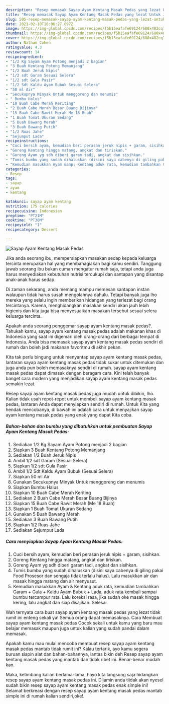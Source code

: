 ```yaml
---
description: "Resep memasak Sayap Ayam Kentang Masak Pedas yang lezat Untuk Jualan"
title: "Resep memasak Sayap Ayam Kentang Masak Pedas yang lezat Untuk Jualan"
slug: 505-resep-memasak-sayap-ayam-kentang-masak-pedas-yang-lezat-untuk-jualan
date: 2021-02-10T18:06:27.097Z
image: https://img-global.cpcdn.com/recipes/f5b15eafafe69124/680x482cq70/sayap-ayam-kentang-masak-pedas-foto-resep-utama.jpg
thumbnail: https://img-global.cpcdn.com/recipes/f5b15eafafe69124/680x482cq70/sayap-ayam-kentang-masak-pedas-foto-resep-utama.jpg
cover: https://img-global.cpcdn.com/recipes/f5b15eafafe69124/680x482cq70/sayap-ayam-kentang-masak-pedas-foto-resep-utama.jpg
author: Nathan Cohen
ratingvalue: 4.3
reviewcount: 14
recipeingredient:
- "1/2 Kg Sayam Ayam Potong menjadi 2 bagian"
- "3 Buah Kentang Potong Memanjang"
- "1/2 Buah Jeruk Nipis"
- "1/2 sdt Garam Sesuai Selera"
- "1/2 sdt Gula Pasir"
- "1/2 Sdt Kaldu Ayam Bubuk Sesuai Selera"
- "50 ml Air"
- "Secukupnya Minyak Untuk menggoreng dan menumis"
- " Bumbu Halus"
- "10 Buah Cabe Merah Keriting"
- "2 Buah Cabe Merah Besar Buang Bijinya"
- "15 Buah Cabe Rawit Merah Me 18 Buah"
- "1 Buah Tomat Ukuran Sedang"
- "5 Buah Bawang Merah"
- "3 Buah Bawang Putih"
- "1/2 Ruas Jahe"
- "Sejumput Lada"
recipeinstructions:
- "Cuci bersih ayam, kemudian beri perasan jeruk nipis + garam, sisihkan."
- "Goreng Kentang hingga matang, angkat dan tiriskan."
- "Goreng Ayam yg sdh diberi garam tadi, angkat dan sisihkan."
- "Tumis bumbu yang sudah dihaluskan (disini saya cabenya di giling pakai Food Prosesor dan sengaja tidak terlalu halus). Lalu masukkan air dan masak hingga matang dan air menyusut."
- "Kemudian masukkan Ayam &amp; Kentang aduk rata, kemudian tambahkan Garam + Gula + Kaldu Ayam Bubuk + Lada, aduk rata kembali sampai bumbu tercampur rata. Lalu koreksi rasa, jika sudah oke masak hingga kering, lalu angkat dan siap disajikan. Selesai."
categories:
- Resep
tags:
- sayap
- ayam
- kentang

katakunci: sayap ayam kentang 
nutrition: 175 calories
recipecuisine: Indonesian
preptime: "PT21M"
cooktime: "PT30M"
recipeyield: "1"
recipecategory: Dessert

---
```



![Sayap Ayam Kentang Masak Pedas](https://img-global.cpcdn.com/recipes/f5b15eafafe69124/680x482cq70/sayap-ayam-kentang-masak-pedas-foto-resep-utama.jpg)

Jika anda seorang ibu, mempersiapkan masakan sedap kepada keluarga tercinta merupakan hal yang membahagiakan bagi kamu sendiri. Tanggung jawab seorang ibu bukan cuman mengatur rumah saja, tetapi anda juga harus menyediakan kebutuhan nutrisi tercukupi dan santapan yang disantap anak-anak harus sedap.

Di zaman  sekarang, anda memang mampu memesan santapan instan walaupun tidak harus susah mengolahnya dahulu. Tetapi banyak juga lho mereka yang selalu ingin memberikan hidangan yang terlezat bagi orang tercintanya. Karena, menghidangkan masakan sendiri akan jauh lebih higienis dan kita juga bisa menyesuaikan masakan tersebut sesuai selera keluarga tercinta. 



Apakah anda seorang penggemar sayap ayam kentang masak pedas?. Tahukah kamu, sayap ayam kentang masak pedas adalah makanan khas di Indonesia yang saat ini digemari oleh orang-orang dari berbagai tempat di Indonesia. Anda bisa memasak sayap ayam kentang masak pedas sendiri di rumah dan boleh jadi makanan favoritmu di akhir pekan.

Kita tak perlu bingung untuk menyantap sayap ayam kentang masak pedas, lantaran sayap ayam kentang masak pedas tidak sukar untuk ditemukan dan juga anda pun boleh memasaknya sendiri di rumah. sayap ayam kentang masak pedas dapat dimasak dengan beragam cara. Kini telah banyak banget cara modern yang menjadikan sayap ayam kentang masak pedas semakin lezat.

Resep sayap ayam kentang masak pedas juga mudah untuk dibikin, lho. Kalian tidak usah repot-repot untuk membeli sayap ayam kentang masak pedas, lantaran Anda dapat menyiapkan sendiri di rumah. Untuk Kita yang hendak mencobanya, di bawah ini adalah cara untuk menyajikan sayap ayam kentang masak pedas yang enak yang dapat Kita coba.

<!--inarticleads1-->

##### Bahan-bahan dan bumbu yang dibutuhkan untuk pembuatan Sayap Ayam Kentang Masak Pedas:

1. Sediakan 1/2 Kg Sayam Ayam Potong menjadi 2 bagian
1. Siapkan 3 Buah Kentang Potong Memanjang
1. Sediakan 1/2 Buah Jeruk Nipis
1. Ambil 1/2 sdt Garam (Sesuai Selera)
1. Siapkan 1/2 sdt Gula Pasir
1. Ambil 1/2 Sdt Kaldu Ayam Bubuk (Sesuai Selera)
1. Siapkan 50 ml Air
1. Gunakan Secukupnya Minyak Untuk menggoreng dan menumis
1. Siapkan  Bumbu Halus
1. Siapkan 10 Buah Cabe Merah Keriting
1. Sediakan 2 Buah Cabe Merah Besar Buang Bijinya
1. Siapkan 15 Buah Cabe Rawit Merah (Me 18 Buah)
1. Siapkan 1 Buah Tomat Ukuran Sedang
1. Gunakan 5 Buah Bawang Merah
1. Sediakan 3 Buah Bawang Putih
1. Siapkan 1/2 Ruas Jahe
1. Sediakan Sejumput Lada




<!--inarticleads2-->

##### Cara menyiapkan Sayap Ayam Kentang Masak Pedas:

1. Cuci bersih ayam, kemudian beri perasan jeruk nipis + garam, sisihkan.
1. Goreng Kentang hingga matang, angkat dan tiriskan.
1. Goreng Ayam yg sdh diberi garam tadi, angkat dan sisihkan.
1. Tumis bumbu yang sudah dihaluskan (disini saya cabenya di giling pakai Food Prosesor dan sengaja tidak terlalu halus). Lalu masukkan air dan masak hingga matang dan air menyusut.
1. Kemudian masukkan Ayam &amp; Kentang aduk rata, kemudian tambahkan Garam + Gula + Kaldu Ayam Bubuk + Lada, aduk rata kembali sampai bumbu tercampur rata. Lalu koreksi rasa, jika sudah oke masak hingga kering, lalu angkat dan siap disajikan. Selesai.




Wah ternyata cara buat sayap ayam kentang masak pedas yang lezat tidak rumit ini enteng sekali ya! Semua orang dapat memasaknya. Cara Membuat sayap ayam kentang masak pedas Cocok sekali untuk kamu yang baru mau belajar memasak maupun juga untuk kalian yang sudah pandai dalam memasak.

Apakah kamu mau mulai mencoba membuat resep sayap ayam kentang masak pedas mantab tidak rumit ini? Kalau tertarik, ayo kamu segera buruan siapin alat dan bahan-bahannya, lantas bikin deh Resep sayap ayam kentang masak pedas yang mantab dan tidak ribet ini. Benar-benar mudah kan. 

Maka, ketimbang kalian berlama-lama, hayo kita langsung saja hidangkan resep sayap ayam kentang masak pedas ini. Dijamin anda tiidak akan nyesel sudah bikin resep sayap ayam kentang masak pedas enak simple ini! Selamat berkreasi dengan resep sayap ayam kentang masak pedas mantab simple ini di rumah kalian sendiri,oke!.

